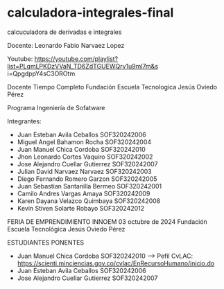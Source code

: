 # calculadora-integrales-final
calcuculadora de derivadas e integrales 

Docente: Leonardo Fabio Narvaez Lopez 

Youtube: https://youtube.com/playlist?list=PLqmLPKDzVVaN_TD6ZdTGUEWQrv1u9ml7m&s
i=QpgdppY4sC3OROtm

Docente Tiempo Completo Fundación Escuela Tecnologica Jesús Oviedo Pérez


Programa Ingeniería de Sofatware

Integrantes:
- Juan Esteban Avila Ceballos SOF320242006
- Miguel Angel Bahamon Rocha SOF320242004
- Juan Manuel Chica Cordoba SOF320242010
- Jhon Leonardo Cortes Vaquiro SOF320242002
- Jose Alejandro Cuellar Gutierrez SOF320242007
- Julian David Narvaez Narvaez SOF320242003
- Diego Fernando Romero Garzon SOF320242005
- Juan Sebastian Santanilla Bermeo SOF320242001
- Camilo Andres Vargas Amaya SOF320242009
- Karen Dayana Velazco Quimbaya SOF320242008
- Kevin Stiven Solarte Robayo SOF320242012

FERIA DE EMPRENDIMIENTO INNOEM 03 octubre de 2024 Fundación Escuela Tecnológica Jesús Oviedo Pérez

ESTUDIANTES PONENTES

- Juan Manuel Chica Cordoba SOF320242010 --> Pefil CvLAC: https://scienti.minciencias.gov.co/cvlac/EnRecursoHumano/inicio.do
- Juan Esteban Avila Ceballos SOF320242006
- Jose Alejandro Cuellar Gutierrez SOF320242007
